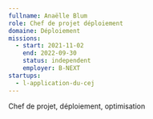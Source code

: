 ```yaml
---
fullname: Anaëlle Blum
role: Chef de projet déploiement 
domaine: Déploiement
missions:
  - start: 2021-11-02
    end: 2022-09-30
    status: independent
    employer: B-NEXT
startups:
  - l-application-du-cej
---
```


Chef de projet, déploiement, optimisation
